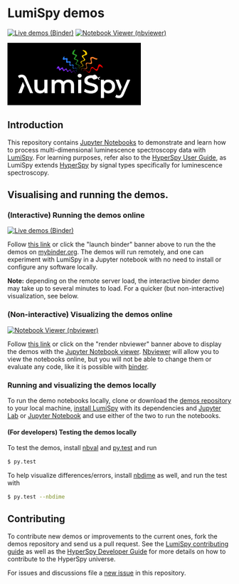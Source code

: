 # LumiSpy demos

[![Live demos (Binder)](https://mybinder.org/badge.svg)](https://mybinder.org/v2/gh/lumispy/lumispy-demos/master)
[![Notebook Viewer (nbviewer)](https://raw.githubusercontent.com/jupyter/design/master/logos/Badges/nbviewer_badge.svg?sanitize=true)](https://nbviewer.org/github/lumispy/lumispy-demos/tree/master/)

<img src="https://github.com/LumiSpy/lumispy/raw/main/doc/_static/logo_rec_april21.svg" width="300" alt="LumiSpy">

## Introduction

This repository contains [Jupyter Notebooks](http://jupyter.org/) to demonstrate and learn
how to process multi-dimensional luminescence spectroscopy data with
[LumiSpy](https://lumispy.org). For learning purposes, refer also to the
[HyperSpy User Guide](http://hyperspy.org/hyperspy-doc/current/index.html), as LumiSpy
extends [HyperSpy](https://hyperspy.org) by signal types specifically for luminescence
spectroscopy.


## Visualising and running the demos.

### (Interactive) Running the demos online

[![Live demos (Binder)](https://mybinder.org/badge.svg)](https://mybinder.org/v2/gh/lumispy/lumispy-demos/master)

Follow [this link](https://mybinder.org/v2/gh/lumispy/lumispy-demos/master)
or click the "launch binder" banner above to run the the demos on 
[mybinder.org](https://mybinder.org/). The demos will run remotely, 
and one can experiment with LumiSpy in a Jupyter notebook with no need 
to install or configure any software locally.

**Note:** depending on the remote server load, the interactive binder demo may 
take up to several minutes to load. For a quicker (but non-interactive) 
visualization, see below.

### (Non-interactive) Visualizing the demos online

[![Notebook Viewer (nbviewer)](https://raw.githubusercontent.com/jupyter/design/master/logos/Badges/nbviewer_badge.svg?sanitize=true)](https://nbviewer.org/github/lumispy/lumispy-demos/tree/master/)

Follow [this link](https://nbviewer.org/github/lumispy/lumispy-demos/tree/master/) 
or click on the "render nbviewer" banner above
to display the demos with the 
[Jupyter Notebook viewer](http://nbviewer.jupyter.org). 
[Nbviewer](http://nbviewer.jupyter.org/) will allow you to view the notebooks online,
but you will not be able to change them or evaluate any code, like it is possible with
[binder](https://mybinder.org/v2/gh/lumispy/lumispy-demos/master).

### Running and visualizing the demos locally

To run the demo notebooks locally, 
clone or download the [demos repository](https://github.com/lumispy/lumispy-demos) 
to your local machine, [install LumiSpy](https://lumispy.readthedocs.io/en/latest/user_guide/installation.html)
with its dependencies and [Jupyter Lab](http://jupyterlab.readthedocs.io/en/latest/)
or [Jupyter Notebook](https://jupyter-notebook.readthedocs.io/en/stable/)
and use either of the two to run the notebooks.

#### (For developers) Testing the demos locally

To test the demos, install
[nbval](http://github.com/computationalmodelling/nbval) and
[py.test](https://pytest.org/) and run

```bash
$ py.test
```

To help visualize differences/errors, install
[nbdime](http://github.com/jupyter/nbdime) as well, and run the test with

```bash
$ py.test --nbdime
```

## Contributing

To contribute new demos or improvements to the current ones, fork the demos
repository and send us a pull request. See the
[LumiSpy contributing guide](https://lumispy.readthedocs.io/en/latest/contributing.html)
as well as the
[HyperSpy Developer Guide](http://hyperspy.org/hyperspy-doc/current/dev_guide.html) 
for more details on how to contribute to the HyperSpy universe.

For issues and discussions file a [new issue](https://github.com/lumispy/lumispy-demos/issues) 
in this repository.

